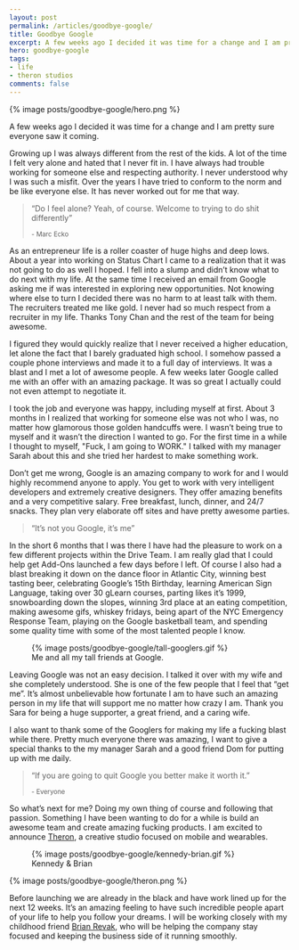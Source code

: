 ```yaml
---
layout: post
permalink: /articles/goodbye-google/
title: Goodbye Google
excerpt: A few weeks ago I decided it was time for a change and I am pretty sure everyone saw it coming.
hero: goodbye-google
tags:
- life
- theron studios
comments: false
---
```


<div class="hero">{% image posts/goodbye-google/hero.png %}</div>

<p>A few weeks ago I decided it was time for a change and I am pretty sure everyone saw it coming.</p>
<p>Growing up I was always different from the rest of the kids. A lot of the time I felt very alone and hated that I never fit in. I have always had trouble working for someone else and respecting authority. I never understood why I was such a misfit. Over the years I have tried to conform to the norm and be like everyone else. It has never worked out for me that way.</p>

<blockquote>
<p>&ldquo;Do I feel alone? Yeah, of course. Welcome to trying to do shit differently&rdquo;</p>
<small>- Marc Ecko</small>
</blockquote>

<p>As an entrepreneur life is a roller coaster of huge highs and deep lows. About a year into working on Status Chart I came to a realization that it was not going to do as well I hoped. I fell into a slump and didn’t know what to do next with my life. At the same time I received an email from Google asking me if was interested in exploring new opportunities. Not knowing where else to turn I decided there was no harm to at least talk with them. The recruiters treated me like gold. I never had so much respect from a recruiter in my life. Thanks Tony Chan and the rest of the team for being awesome.</p>
<p>I figured they would quickly realize that I never received a higher education, let alone the fact that I barely graduated high school. I somehow passed a couple phone interviews and made it to a full day of interviews. It was a blast and I met a lot of awesome people. A few weeks later Google called me with an offer with an amazing package. It was so great I actually could not even attempt to negotiate it.</p>
<p>I took the job and everyone was happy, including myself at first. About 3 months in I realized that working for someone else was not who I was, no matter how glamorous those golden handcuffs were. I wasn’t being true to myself and it wasn’t the direction I wanted to go. For the first time in a while I thought to myself, "Fuck, I am going to WORK." I talked with my manager Sarah about this and she tried her hardest to make something work.</p>
<p>Don’t get me wrong, Google is an amazing company to work for and I would highly recommend anyone to apply. You get to work with very intelligent developers and extremely creative designers. They offer amazing benefits and a very competitive salary. Free breakfast, lunch, dinner, and 24/7 snacks. They plan very elaborate off sites and have pretty awesome parties.</p>

<blockquote>
<p>&ldquo;It’s not you Google, it’s me&rdquo;</p>
</blockquote>

<p>In the short 6 months that I was there I have had the pleasure to work on a few different projects within the Drive Team. I am really glad that I could help get Add-Ons launched a few days before I left. Of course I also had a blast breaking it down on the dance floor in Atlantic City, winning best tasting beer, celebrating Google’s 15th Birthday, learning American Sign Language, taking over 30 gLearn courses, parting likes it’s 1999, snowboarding down the slopes, winning 3rd place at an eating competition, making awesome gifs, whiskey fridays, being apart of the NYC Emergency Response Team, playing on the Google basketball team, and spending some quality time with some of the most talented people I know.</p>

<figure class="center">
{% image posts/goodbye-google/tall-googlers.gif %}
<figcaption>Me and all my tall friends at Google.</figcaption>
</figure>

<p>Leaving Google was not an easy decision. I talked it over with my wife and she completely understood. She is one of the few people that I feel that “get me”. It’s almost unbelievable how fortunate I am to have such an amazing person in my life that will support me no matter how crazy I am. Thank you Sara for being a huge supporter, a great friend, and a caring wife.</p>
<p>I also want to thank some of the Googlers for making my life a fucking blast while there. Pretty much everyone there was amazing, I want to give a special thanks to the my manager Sarah and a good friend Dom for putting up with me daily.</p>

<blockquote>
<p>&ldquo;If you are going to quit Google you better make it worth it.&rdquo;</p>
<small>- Everyone</small>
</blockquote>

<p>So what’s next for me? Doing my own thing of course and following that passion. Something I have been wanting to do for a while is build an awesome team and create amazing fucking products. I am excited to announce <a href="http://theronstudios.com/">Theron</a>, a creative studio focused on mobile and wearables.</p>

<figure>
{% image posts/goodbye-google/kennedy-brian.gif %}
<figcaption>Kennedy &amp; Brian</figcaption>
</figure>

{% image posts/goodbye-google/theron.png %}

<p>Before launching we are already in the black and have work lined up for the next 12 weeks. It’s an amazing feeling to have such incredible people apart of your life to help you follow your dreams. I will be working closely with my childhood friend <a href="https://twitter.com/btrevak">Brian Revak</a>, who will be helping the company stay focused and keeping the business side of it running smoothly.</p>

<!-- <h4>Please join us along our journey. Visit our site <a href="http://theronstudios.com/">theronstudios.com</a> and follow us on Twitter <a href="https://twitter.com/theronstudio">@theronstudio</a>.</h4> -->
